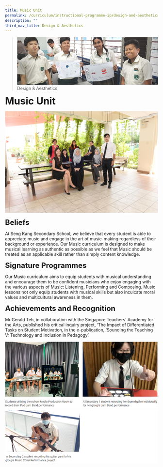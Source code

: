 ```yaml
---
title: Music Unit
permalink: /curriculum/instructional-programme-ip/design-and-aesthetics/music-unit
description: ""
third_nav_title: Design & Aesthetics
---
```

>![](/images/Curriculum/Curriculum.jpg)
>Design & Aesthetics

**<font size=6>Music Unit</font>**

![](/images/Curriculum/music.jpg)

**<font size=5>Beliefs</font>**

At Seng Kang Secondary School, we believe that every student is able to appreciate music and engage in the art of music-making regardless of their background or experience. Our Music curriculum is designed to make musical learning as authentic as possible as we feel that Music should be treated as an applicable skill rather than simply content knowledge.

**<font size=5>Signature Programmes</font>**

Our Music curriculum aims to equip students with musical understanding and encourage them to be confident musicians who enjoy engaging with the various aspects of Music: Listening, Performing and Composing. Music lessons not only equip students with musical skills but also inculcate moral values and multicultural awareness in them.  
  
**<font size=5>Achievements and Recognition</font>**

Mr Gerald Teh, in collaboration with the Singapore Teachers’ Academy for the Arts, published his critical inquiry project, ‘The Impact of Differentiated Tasks on Student Motivation, in the e-publication, ‘Sounding the Teaching V: Technology and Inclusion in Pedagogy’.

![](/images/Curriculum/Music%201.png)
![](/images/Curriculum/Music%202.png)